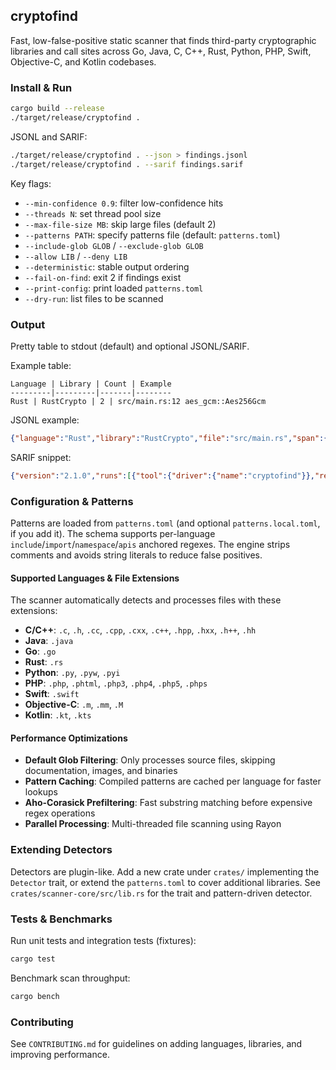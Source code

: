 ## cryptofind

Fast, low-false-positive static scanner that finds third-party cryptographic libraries and call sites across Go, Java, C, C++, Rust, Python, PHP, Swift, Objective-C, and Kotlin codebases.

### Install & Run

```bash
cargo build --release
./target/release/cryptofind .
```

JSONL and SARIF:

```bash
./target/release/cryptofind . --json > findings.jsonl
./target/release/cryptofind . --sarif findings.sarif
```

Key flags:
- `--min-confidence 0.9`: filter low-confidence hits
- `--threads N`: set thread pool size
- `--max-file-size MB`: skip large files (default 2)
- `--patterns PATH`: specify patterns file (default: `patterns.toml`)
- `--include-glob GLOB` / `--exclude-glob GLOB`
- `--allow LIB` / `--deny LIB`
- `--deterministic`: stable output ordering
- `--fail-on-find`: exit 2 if findings exist
- `--print-config`: print loaded `patterns.toml`
- `--dry-run`: list files to be scanned

### Output

Pretty table to stdout (default) and optional JSONL/SARIF.

Example table:

```text
Language | Library | Count | Example
---------|---------|-------|--------
Rust | RustCrypto | 2 | src/main.rs:12 aes_gcm::Aes256Gcm
```

JSONL example:

```json
{"language":"Rust","library":"RustCrypto","file":"src/main.rs","span":{"line":12,"column":5},"symbol":"aes_gcm::Aes256Gcm","snippet":"use aes_gcm::Aes256Gcm;","confidence":0.99,"detector_id":"detector-rust"}
```

SARIF snippet:

```json
{"version":"2.1.0","runs":[{"tool":{"driver":{"name":"cryptofind"}},"results":[{"ruleId":"detector-rust","message":{"text":"RustCrypto in Rust"}}]}]}
```

### Configuration & Patterns

Patterns are loaded from `patterns.toml` (and optional `patterns.local.toml`, if you add it). The schema supports per-language `include`/`import`/`namespace`/`apis` anchored regexes. The engine strips comments and avoids string literals to reduce false positives.

#### Supported Languages & File Extensions

The scanner automatically detects and processes files with these extensions:

- **C/C++**: `.c`, `.h`, `.cc`, `.cpp`, `.cxx`, `.c++`, `.hpp`, `.hxx`, `.h++`, `.hh`
- **Java**: `.java`
- **Go**: `.go`
- **Rust**: `.rs`
- **Python**: `.py`, `.pyw`, `.pyi`
- **PHP**: `.php`, `.phtml`, `.php3`, `.php4`, `.php5`, `.phps`
- **Swift**: `.swift`
- **Objective-C**: `.m`, `.mm`, `.M`
- **Kotlin**: `.kt`, `.kts`

#### Performance Optimizations

- **Default Glob Filtering**: Only processes source files, skipping documentation, images, and binaries
- **Pattern Caching**: Compiled patterns are cached per language for faster lookups
- **Aho-Corasick Prefiltering**: Fast substring matching before expensive regex operations
- **Parallel Processing**: Multi-threaded file scanning using Rayon

### Extending Detectors

Detectors are plugin-like. Add a new crate under `crates/` implementing the `Detector` trait, or extend the `patterns.toml` to cover additional libraries. See `crates/scanner-core/src/lib.rs` for the trait and pattern-driven detector.

### Tests & Benchmarks

Run unit tests and integration tests (fixtures):

```bash
cargo test
```

Benchmark scan throughput:

```bash
cargo bench
```

### Contributing

See `CONTRIBUTING.md` for guidelines on adding languages, libraries, and improving performance.

